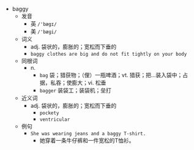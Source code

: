 - baggy
  - 发音
    - 英 `/'bægɪ/`
    - 美 `/'bæɡi/`
  - 词义
    - adj. 袋状的，膨胀的；宽松而下垂的
    - `baggy clothes are big and do not fit tightly on your body`
  - 同根词
    - n.
      - `bag` 袋；猎获物；（俚）一瓶啤酒；vt. 猎获；把…装入袋中；占据，私吞；使膨大；vi. 松垂
      - `bagger` 装袋工；装袋机；垒打
  - 近义词
    - adj. 袋状的，膨胀的；宽松而下垂的
      - `pockety`
      - `ventricular`
  - 例句
    - `She was wearing jeans and a baggy T-shirt.`
      - 她穿着一条牛仔裤和一件宽松的T恤衫。

